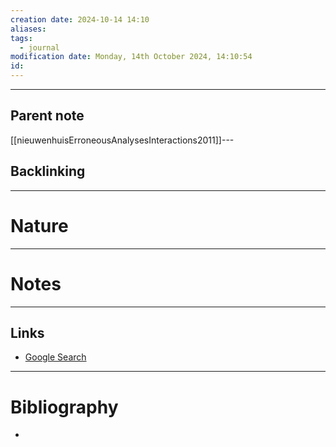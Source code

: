 ```yaml
---
creation date: 2024-10-14 14:10
aliases: 
tags:
  - journal
modification date: Monday, 14th October 2024, 14:10:54
id:
---
```

---

## Parent note
[[nieuwenhuisErroneousAnalysesInteractions2011]]---
## Backlinking


---
# Nature


---
# Notes


---
## Links
- [Google Search](https://www.google.com/search?q=Nature)

---
# Bibliography
+ 